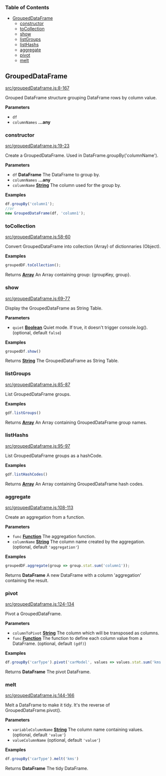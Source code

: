 <!-- Generated by documentation.js. Update this documentation by updating the source code. -->

### Table of Contents

-   [GroupedDataFrame](#groupeddataframe)
    -   [constructor](#constructor)
    -   [toCollection](#tocollection)
    -   [show](#show)
    -   [listGroups](#listgroups)
    -   [listHashs](#listhashs)
    -   [aggregate](#aggregate)
    -   [pivot](#pivot)
    -   [melt](#melt)

## GroupedDataFrame

[src/groupedDataframe.js:8-167](https://github.com/Gmousse/dataframe-js/blob/fb749cc38ce406d350714022f683790677e132b0/src/groupedDataframe.js#L8-L167 "Source code on GitHub")

Grouped DataFrame structure grouping DataFrame rows by column value.

**Parameters**

-   `df`  
-   `columnNames` **...any** 

### constructor

[src/groupedDataframe.js:19-23](https://github.com/Gmousse/dataframe-js/blob/fb749cc38ce406d350714022f683790677e132b0/src/groupedDataframe.js#L19-L23 "Source code on GitHub")

Create a GroupedDataFrame. Used in DataFrame.groupBy('columnName').

**Parameters**

-   `df` **DataFrame** The DataFrame to group by.
-   `columnNames` **...any** 
-   `columnName` **[String](https://developer.mozilla.org/en-US/docs/Web/JavaScript/Reference/Global_Objects/String)** The column used for the group by.

**Examples**

```javascript
df.groupBy('column1');
//or
new GroupedDataFrame(df, 'column1');
```

### toCollection

[src/groupedDataframe.js:58-60](https://github.com/Gmousse/dataframe-js/blob/fb749cc38ce406d350714022f683790677e132b0/src/groupedDataframe.js#L58-L60 "Source code on GitHub")

Convert GroupedDataFrame into collection (Array) of dictionnaries (Object).

**Examples**

```javascript
groupedDF.toCollection();
```

Returns **[Array](https://developer.mozilla.org/en-US/docs/Web/JavaScript/Reference/Global_Objects/Array)** An Array containing group: {groupKey, group}.

### show

[src/groupedDataframe.js:69-77](https://github.com/Gmousse/dataframe-js/blob/fb749cc38ce406d350714022f683790677e132b0/src/groupedDataframe.js#L69-L77 "Source code on GitHub")

Display the GroupedDataFrame as String Table.

**Parameters**

-   `quiet` **[Boolean](https://developer.mozilla.org/en-US/docs/Web/JavaScript/Reference/Global_Objects/Boolean)** Quiet mode. If true, it doesn't trigger console.log(). (optional, default `false`)

**Examples**

```javascript
groupedDf.show()
```

Returns **[String](https://developer.mozilla.org/en-US/docs/Web/JavaScript/Reference/Global_Objects/String)** The GroupedDataFrame as String Table.

### listGroups

[src/groupedDataframe.js:85-87](https://github.com/Gmousse/dataframe-js/blob/fb749cc38ce406d350714022f683790677e132b0/src/groupedDataframe.js#L85-L87 "Source code on GitHub")

List GroupedDataFrame groups.

**Examples**

```javascript
gdf.listGroups()
```

Returns **[Array](https://developer.mozilla.org/en-US/docs/Web/JavaScript/Reference/Global_Objects/Array)** An Array containing GroupedDataFrame group names.

### listHashs

[src/groupedDataframe.js:95-97](https://github.com/Gmousse/dataframe-js/blob/fb749cc38ce406d350714022f683790677e132b0/src/groupedDataframe.js#L95-L97 "Source code on GitHub")

List GroupedDataFrame groups as a hashCode.

**Examples**

```javascript
gdf.listHashCodes()
```

Returns **[Array](https://developer.mozilla.org/en-US/docs/Web/JavaScript/Reference/Global_Objects/Array)** An Array containing GroupedDataFrame hash codes.

### aggregate

[src/groupedDataframe.js:108-113](https://github.com/Gmousse/dataframe-js/blob/fb749cc38ce406d350714022f683790677e132b0/src/groupedDataframe.js#L108-L113 "Source code on GitHub")

Create an aggregation from a function.

**Parameters**

-   `func` **[Function](https://developer.mozilla.org/en-US/docs/Web/JavaScript/Reference/Statements/function)** The aggregation function.
-   `columnName` **[String](https://developer.mozilla.org/en-US/docs/Web/JavaScript/Reference/Global_Objects/String)** The column name created by the aggregation. (optional, default `'aggregation'`)

**Examples**

```javascript
groupedDF.aggregate(group => group.stat.sum('column1'));
```

Returns **DataFrame** A new DataFrame with a column 'aggregation' containing the result.

### pivot

[src/groupedDataframe.js:124-134](https://github.com/Gmousse/dataframe-js/blob/fb749cc38ce406d350714022f683790677e132b0/src/groupedDataframe.js#L124-L134 "Source code on GitHub")

Pivot a GroupedDataFrame.

**Parameters**

-   `columnToPivot` **[String](https://developer.mozilla.org/en-US/docs/Web/JavaScript/Reference/Global_Objects/String)** The column which will be transposed as columns.
-   `func` **[Function](https://developer.mozilla.org/en-US/docs/Web/JavaScript/Reference/Statements/function)** The function to define each column value from a DataFrame. (optional, default `(gdf)`)

**Examples**

```javascript
df.groupBy('carType').pivot('carModel', values => values.stat.sum('kms'))
```

Returns **DataFrame** The pivot DataFrame.

### melt

[src/groupedDataframe.js:144-166](https://github.com/Gmousse/dataframe-js/blob/fb749cc38ce406d350714022f683790677e132b0/src/groupedDataframe.js#L144-L166 "Source code on GitHub")

Melt a DataFrame to make it tidy. It's the reverse of GroupedDataFrame.pivot().

**Parameters**

-   `variableColumnName` **[String](https://developer.mozilla.org/en-US/docs/Web/JavaScript/Reference/Global_Objects/String)** The column name containing values. (optional, default `'value'`)
-   `valueColumnName`   (optional, default `'value'`)

**Examples**

```javascript
df.groupBy('carType').melt('kms')
```

Returns **DataFrame** The tidy DataFrame.
